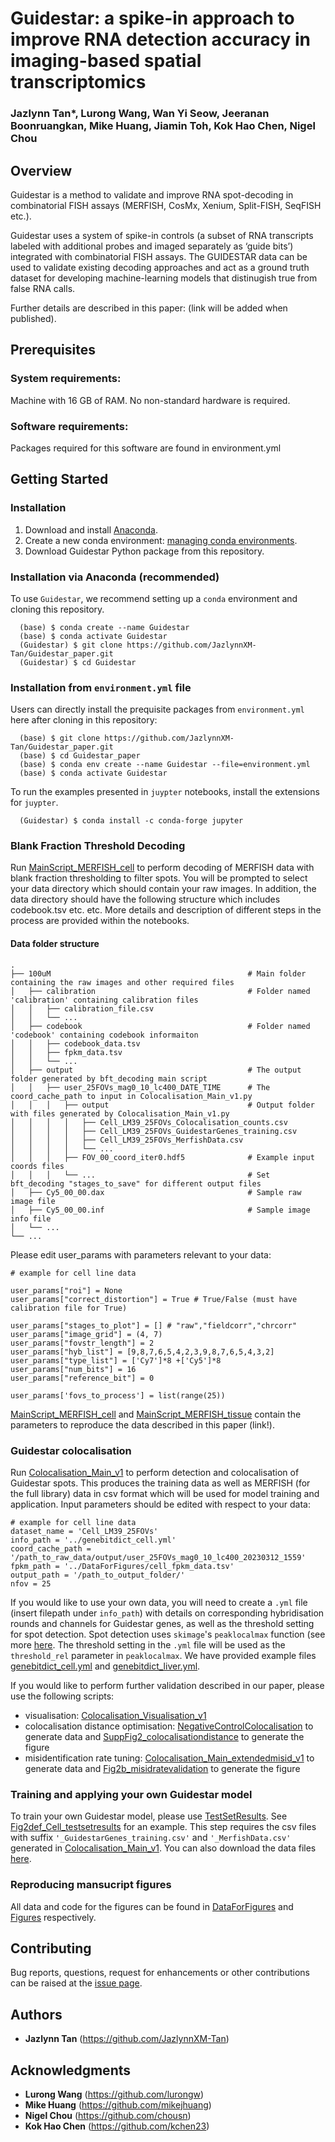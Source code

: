 # Guidestar: a spike-in approach to improve RNA detection accuracy in imaging-based spatial transcriptomics


### Jazlynn Tan\*, Lurong Wang, Wan Yi Seow, Jeeranan Boonruangkan, Mike Huang, Jiamin Toh, Kok Hao Chen, Nigel Chou

## Overview

Guidestar is a method to validate and improve RNA spot-decoding in combinatorial FISH assays (MERFISH, CosMx, Xenium, Split-FISH, SeqFISH etc.).

Guidestar uses a system of spike-in controls (a subset of RNA transcripts labeled with additional probes and imaged separately as ‘guide bits’) integrated with combinatorial FISH assays. The GUIDESTAR data can be used to validate existing decoding approaches and act as a ground truth dataset for developing machine-learning models that distinugish true from false RNA calls. 

<!--
Guidestar improves decoding accuracy, as measured by F1 score, in cell-line samples. It also generalized well to tissue samples.
-->

Further details are described in this paper: (link will be added when published).

## Prerequisites <a name="prereqs"></a>

### System requirements: <a name="sysreqs"></a>

Machine with 16 GB of RAM. No non-standard hardware is required.

### Software requirements: <a name="softreqs"></a>

Packages required for this software are found in environment.yml

<!--
## License <a name="lic"></a>

This project is licensed under ...
-->

## Getting Started <a name="getstart"></a>

   
### Installation <a name="install"></a>

1.	Download and install [Anaconda](https://www.anaconda.com/distribution/#download-section).
2.	Create a new conda environment: [managing conda environments](https://docs.conda.io/projects/conda/en/latest/user-guide/tasks/manage-environments.html). 
3.	Download Guidestar Python package from this repository.

### Installation via Anaconda (recommended) <a name="install"></a>

To use ``Guidestar``, we recommend setting up a ``conda`` environment and cloning this repository.

      (base) $ conda create --name Guidestar
      (base) $ conda activate Guidestar
      (Guidestar) $ git clone https://github.com/JazlynnXM-Tan/Guidestar_paper.git
      (Guidestar) $ cd Guidestar

### Installation from `environment.yml` file <a name="install"></a>

Users can directly install the prequisite packages from `environment.yml` here after cloning in this repository:

      (base) $ git clone https://github.com/JazlynnXM-Tan/Guidestar_paper.git
      (base) $ cd Guidestar_paper
      (base) $ conda env create --name Guidestar --file=environment.yml
      (base) $ conda activate Guidestar

To run the examples presented in `juypter` notebooks, install the extensions for `juypter`.

      (Guidestar) $ conda install -c conda-forge jupyter

### Blank Fraction Threshold Decoding <a name="BFT"></a>
Run [MainScript_MERFISH_cell](../MainScript_MERFISH_cell.py) to perform decoding of MERFISH data with blank fraction thresholding to filter spots. You will be prompted to select your data directory which should contain your raw images. In addition, the data directory should have the following structure which includes codebook.tsv etc. etc. More details and description of different steps in the process are provided within the notebooks.

#### Data folder structure

    .
    ├── 100uM                                            # Main folder containing the raw images and other required files
    │   ├── calibration                                  # Folder named 'calibration' containing calibration files
    │   │   ├── calibration_file.csv
    │   │   └── ... 
    │   ├── codebook                                     # Folder named 'codebook' containing codebook informaiton
    │   │   ├── codebook_data.tsv
    │   │   ├── fpkm_data.tsv
    │   │   └── ...     
    │   ├── output                                       # The output folder generated by bft_decoding main script
    │   │   ├── user_25FOVs_mag0_10_lc400_DATE_TIME      # The coord_cache_path to input in Colocalisation_Main_v1.py
    │   │   │   ├── output                               # Output folder with files generated by Colocalisation_Main_v1.py
    │   │   │   │   ├── Cell_LM39_25FOVs_Colocalisation_counts.csv             
    │   │   │   │   ├── Cell_LM39_25FOVs_GuidestarGenes_training.csv
    │   │   │   │   ├── Cell_LM39_25FOVs_MerfishData.csv
    │   │   │   │   └── ...
    │   │   │   ├── FOV_00_coord_iter0.hdf5              # Example input coords files 
    │   │   │   └── ...                                  # Set bft_decoding "stages_to_save" for different output files
    │   ├── Cy5_00_00.dax                                # Sample raw image file
    │   ├── Cy5_00_00.inf                                # Sample image info file
    │   └── ...
    └── ...

Please edit user_params with parameters relevant to your data:
```
# example for cell line data

user_params["roi"] = None 
user_params["correct_distortion"] = True # True/False (must have calibration file for True)

user_params["stages_to_plot"] = [] # "raw","fieldcorr","chrcorr"
user_params["image_grid"] = (4, 7)
user_params["fovstr_length"] = 2
user_params["hyb_list"] = [9,8,7,6,5,4,2,3,9,8,7,6,5,4,3,2]
user_params["type_list"] = ['Cy7']*8 +['Cy5']*8
user_params["num_bits"] = 16
user_params["reference_bit"] = 0

user_params['fovs_to_process'] = list(range(25))
```

[MainScript_MERFISH_cell](../MainScript_MERFISH_cell.py) and [MainScript_MERFISH_tissue](../MainScript_MERFISH_tissue.py) contain the parameters to reproduce the data described in this paper (link!). 

### Guidestar colocalisation
Run [Colocalisation_Main_v1](Guidestar_colocalisation/Colocalisation_Main_v1.py) to perform detection and colocalisation of Guidestar spots. This produces the training data as well as MERFISH (for the full library) data in csv format which will be used for model training and application. Input parameters should be edited with respect to your data:
```
# example for cell line data
dataset_name = 'Cell_LM39_25FOVs'
info_path = '../genebitdict_cell.yml'
coord_cache_path = '/path_to_raw_data/output/user_25FOVs_mag0_10_lc400_20230312_1559'
fpkm_path = '../DataForFigures/cell_fpkm_data.tsv'
output_path = '/path_to_output_folder/'
nfov = 25
```

If you would like to use your own data, you will need to create a `.yml` file (insert filepath under `info_path`) with details on corresponding hybridisation rounds and channels for Guidestar genes, as well as the threshold setting for spot detection. Spot detection uses `skimage`'s `peaklocalmax` function (see more [here](https://scikit-image.org/docs/stable/api/skimage.feature.html#skimage.feature.peak_local_max). The threshold setting in the `.yml` file will be used as the `threshold_rel` parameter in `peaklocalmax`. We have provided example files [genebitdict_cell.yml](genebitdict_cell.yml) and [genebitdict_liver.yml](genebitdict_liver.yml).  

If you would like to perform further validation described in our paper, please use the following scripts:
* visualisation: [Colocalisation_Visualisation_v1](Guidestar_colocalisation/Colocalisation_Visualisation_v1.py)
* colocalisation distance optimisation: [NegativeControlColocalisation](Guidestar_colocalisation/NegativeControlColocalisation.py) to generate data and [SuppFig2_colocalisationdistance](Figures/SuppFig2_colocalisationdistance.py) to generate the figure
* misidentification rate tuning: [Colocalisation_Main_extendedmisid_v1](Guidestar_colocalisation/Colocalisation_Main_extendedmisid_v1.py) to generate data and [Fig2b_misidratevalidation](Figures/Fig2b_misidratevalidation.py) to generate the figure

### Training and applying your own Guidestar model
To train your own Guidestar model, please use [TestSetResults](Guidestar_model/TestSetResults.py). See [Fig2def_Cell_testsetresults](Figures/Fig2def_Cell_testsetresults.py) for an example. This step requires the csv files with suffix `'_GuidestarGenes_training.csv'` and `'_MerfishData.csv'` generated in [Colocalisation_Main_v1](Guidestar_colocalisation/Colocalisation_Main_v1.py). You can also download the data files [here](https://drive.google.com/drive/folders/122UvRUf9SqZhPW2tYLKfgjZl1Y_HP1Kx?usp=drive_link).

### Reproducing mansucript figures
All data and code for the figures can be found in [DataForFigures](DataForFigures) and [Figures](Figures) respectively.

## Contributing

Bug reports, questions, request for enhancements or other contributions
can be raised at the [issue
page](<https://github.com/nigelchou/Guidestar/issues>).

## Authors <a name="authors"></a>

* **Jazlynn Tan** (https://github.com/JazlynnXM-Tan)

## Acknowledgments <a name="ack"></a>

* **Lurong Wang**  (https://github.com/lurongw)
* **Mike Huang**  (https://github.com/mikejhuang)
* **Nigel Chou**  (https://github.com/chousn)
* **Kok Hao Chen**  (https://github.com/kchen23)
